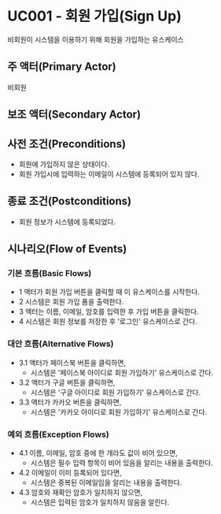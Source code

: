# UC001 - 회원 가입(Sign Up)
비회원이 시스템을 이용하기 위해 회원을 가입하는 유스케이스

## 주 액터(Primary Actor)
비회원

## 보조 액터(Secondary Actor)

## 사전 조건(Preconditions)
- 회원에 가입하지 않은 상태이다.
- 회원 가입시에 입력하는 이메일이 시스템에 등록되어 있지 않다.

## 종료 조건(Postconditions)
- 회원 정보가 시스템에 등록되었다.

## 시나리오(Flow of Events)

### 기본 흐름(Basic Flows)

- 1 액터가 회원 가입 버튼을 클릭할 때 이 유스케이스를 시작한다.
- 2 시스템은 회원 가입 폼을 출력한다.
- 3 액터는 이름, 이메일, 암호를 입력한 후 가입 버튼을 클릭한다.
- 4 시스템은 회원 정보를 저장한 후 '로그인' 유스케이스로 간다.

### 대안 흐름(Alternative Flows)

- 3.1 액터가 페이스북 버튼을 클릭하면,
    - 시스템은 '페이스북 아이디로 회원 가입하기' 유스케이스로 간다.
- 3.2 액터가 구글 버튼을 클릭하면,
    - 시스템은 '구글 아이디로 회원 가입하기' 유스케이스로 간다.
- 3.3 액터가 카카오 버튼을 클릭하면,
    - 시스템은 '카카오 아이디로 회원 가입하기' 유스케이스로 간다.

### 예외 흐름(Exception Flows)

- 4.1 이름, 이메일, 암호 중에 한 개라도 값이 비어 있으면,
    - 시스템은 필수 입력 항목이 비어 있음을 알리는 내용을 출력한다.
- 4.2 이메일이 이미 등록되어 있다면,
    - 시스템은 중복된 이메일임을 알리는 내용을 출력한다.
- 4.3 암호와 재확인 암호가 일치하지 않으면,
    - 시스템은 입력된 암호가 일치하지 않음을 알린다.

